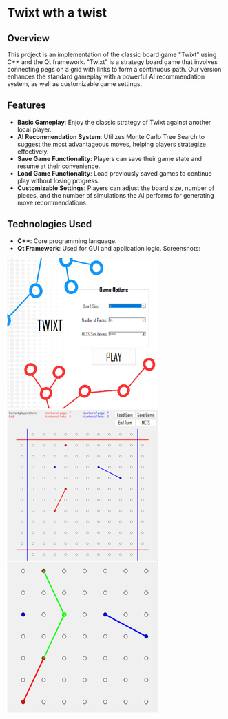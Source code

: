 # Twixt wth a twist

## Overview

This project is an implementation of the classic board game "Twixt" using C++ and the Qt framework. "Twixt" is a strategy board game that involves connecting pegs on a grid with links to form a continuous path. Our version enhances the standard gameplay with a powerful AI recommendation system, as well as customizable game settings.

## Features

- **Basic Gameplay**: Enjoy the classic strategy of Twixt against another local player.
- **AI Recommendation System**: Utilizes Monte Carlo Tree Search to suggest the most advantageous moves, helping players strategize effectively.
- **Save Game Functionality**: Players can save their game state and resume at their convenience.
- **Load Game Functionality**: Load previously saved games to continue play without losing progress.
- **Customizable Settings**: Players can adjust the board size, number of pieces, and the number of simulations the AI performs for generating move recommendations.

## Technologies Used

- **C++**: Core programming language.
- **Qt Framework**: Used for GUI and application logic.
Screenshots:

<img src = "twixt-project/Screenshots/Menu.png" alt = "menu ss" title = "Menu" width = "350" height = "350">



<img src = "twixt-project/Screenshots/GameWindow.png" alt = "game window ss" title = "Game Window" width = "350" height = "350">



<img src = "twixt-project/Screenshots/Rec.png" alt = "rec ss" title = "Recommendation" width = "350" height = "350">
